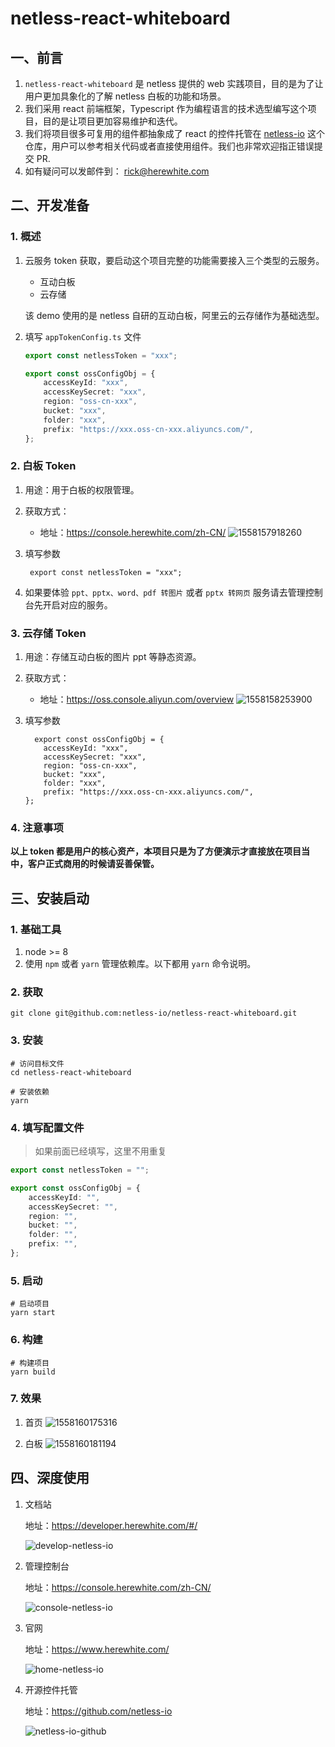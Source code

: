 # netless-react-whiteboard

## 一、前言

1. `netless-react-whiteboard` 是 netless 提供的 web 实践项目，目的是为了让用户更加具象化的了解 netless 白板的功能和场景。
2. 我们采用 react 前端框架，Typescript 作为编程语言的技术选型编写这个项目，目的是让项目更加容易维护和迭代。
3. 我们将项目很多可复用的组件都抽象成了 react 的控件托管在 [netless-io](https://github.com/netless-io) 这个仓库，用户可以参考相关代码或者直接使用组件。我们也非常欢迎指正错误提交 PR.
4. 如有疑问可以发邮件到： rick@herewhite.com

## 二、开发准备

### 1. 概述

1. 云服务 token 获取，要启动这个项目完整的功能需要接入三个类型的云服务。

    - 互动白板
    - 云存储

    该 demo 使用的是 netless 自研的互动白板，阿里云的云存储作为基础选型。

2. 填写 `appTokenConfig.ts` 文件  

    ``` typescript
    export const netlessToken = "xxx";
    
    export const ossConfigObj = {
        accessKeyId: "xxx",
        accessKeySecret: "xxx",
        region: "oss-cn-xxx",
        bucket: "xxx",
        folder: "xxx",
        prefix: "https://xxx.oss-cn-xxx.aliyuncs.com/",
    };
    
    ```

### 2. 白板 Token

1. 用途：用于白板的权限管理。
2. 获取方式：
    - 地址：https://console.herewhite.com/zh-CN/
    ![1558157918260](https://ohuuyffq2.qnssl.com/1558157918260.jpg)

3. 填写参数
  
    ```
     export const netlessToken = "xxx";
    ```
4. 如果要体验 `ppt、pptx、word、pdf 转图片` 或者 `pptx 转网页`  服务请去管理控制台先开启对应的服务。

### 3. 云存储 Token

1. 用途：存储互动白板的图片 ppt 等静态资源。
2. 获取方式：
    - 地址：https://oss.console.aliyun.com/overview
    ![1558158253900](https://ohuuyffq2.qnssl.com/1558158253900.jpg)

3. 填写参数
  
    ```
      export const ossConfigObj = {
        accessKeyId: "xxx",
        accessKeySecret: "xxx",
        region: "oss-cn-xxx",
        bucket: "xxx",
        folder: "xxx",
        prefix: "https://xxx.oss-cn-xxx.aliyuncs.com/",
    };
    ```

    
### 4. 注意事项

**以上 token 都是用户的核心资产，本项目只是为了方便演示才直接放在项目当中，客户正式商用的时候请妥善保管。**
    
## 三、安装启动

### 1. 基础工具

1. node >= 8
2. 使用 `npm` 或者 `yarn` 管理依赖库。以下都用 `yarn` 命令说明。

### 2. 获取

```shell
git clone git@github.com:netless-io/netless-react-whiteboard.git
```

### 3. 安装

```shell
# 访问目标文件
cd netless-react-whiteboard

# 安装依赖
yarn
```

### 4. 填写配置文件

> 如果前面已经填写，这里不用重复

```typescript
export const netlessToken = "";

export const ossConfigObj = {
    accessKeyId: "",
    accessKeySecret: "",
    region: "",
    bucket: "",
    folder: "",
    prefix: "",
};

```

### 5. 启动

```shell
# 启动项目
yarn start
```

### 6. 构建

```shell
# 构建项目
yarn build
```

### 7. 效果

1. 首页
    ![1558160175316](https://ohuuyffq2.qnssl.com/1558160175316.jpg)

2. 白板
    ![1558160181194](https://ohuuyffq2.qnssl.com/1558160181194.jpg)

## 四、深度使用

1. 文档站

    地址：https://developer.herewhite.com/#/
    
    ![develop-netless-io](https://ohuuyffq2.qnssl.com/develop-netless-io.png)


2. 管理控制台

    地址：https://console.herewhite.com/zh-CN/
    
    ![console-netless-io](https://ohuuyffq2.qnssl.com/console-netless-io.png)

3. 官网

    地址：https://www.herewhite.com/
    
    ![home-netless-io](https://ohuuyffq2.qnssl.com/home-netless-io.png)

4. 开源控件托管

    地址：https://github.com/netless-io
    
    ![netless-io-github](https://ohuuyffq2.qnssl.com/netless-io-github.png)

